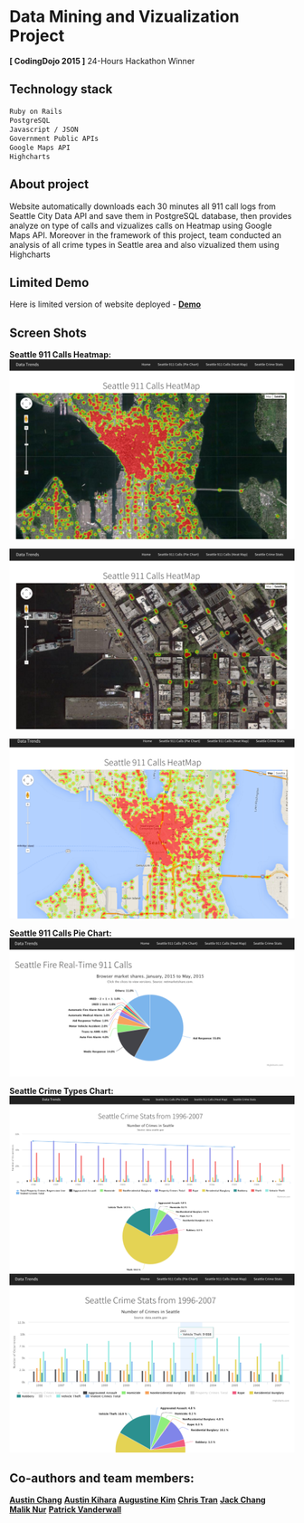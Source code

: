 # Data Mining and Vizualization Project

**[ CodingDojo 2015 ]** 24-Hours Hackathon Winner

## Technology stack
```
Ruby on Rails
PostgreSQL
Javascript / JSON
Government Public APIs
Google Maps API
Highcharts

```

## About project
Website automatically downloads each 30 minutes all 911 call logs from Seattle City Data API and save them in PostgreSQL database, then provides analyze on type of calls and vizualizes calls on Heatmap using Google Maps API.
Moreover in the framework of this project, team conducted an analysis of all crime types in Seattle area and also vizualized them using Highcharts

## Limited Demo
Here is limited version of website deployed - **[Demo]**


## Screen Shots
__Seattle 911 Calls Heatmap:__
![Heatmap1](/screenshots/911calls_heatmap1.png?raw=true)

![Heatmap2](/screenshots/911calls_heatmap2.png?raw=true)

![Heatmap3](/screenshots/911calls_heatmap3.png?raw=true)

__Seattle 911 Calls Pie Chart:__
![Pie chart](/screenshots/911calls_pie.png?raw=true)

__Seattle Crime Types Chart:__
![Seattle Crime1](/screenshots/seattle_crime1.png?raw=true)
![Seattle Crime2](/screenshots/seattle_crime2.png?raw=true)


## Co-authors and team members:
**[Austin Chang]**
**[Austin Kihara]**
**[Augustine Kim]**
**[Chris Tran]**
**[Jack Chang]**    
**[Malik Nur]**
**[Patrick Vanderwall]**


[Demo]: http://codingdojo-hackathon.herokuapp.com/
[Austin Chang]: https://github.com/achang0406
[Austin Kihara]: https://github.com/codecat223
[Augustine Kim]: https://github.com/hkim2171
[Chris Tran]: https://github.com/christ-huytran
[Jack Chang]: https://github.com/wei0831
[Malik Nur]: https://github.com/maliknur
[Patrick Vanderwall]: https://github.com/pvanderw


